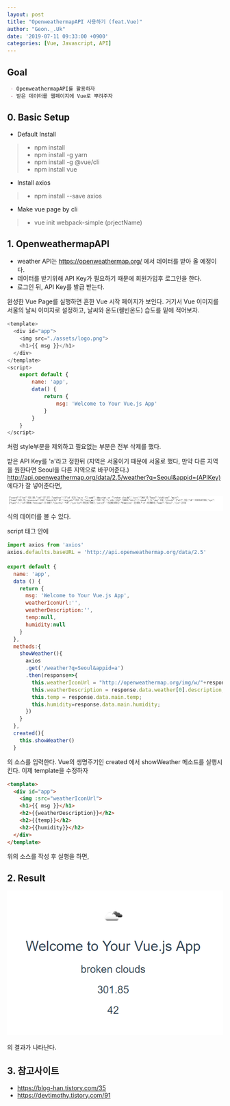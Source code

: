 ```yaml
---
layout: post
title: "OpenweathermapAPI 사용하기 (feat.Vue)"
author: "Geon._.Uk"
date: '2019-07-11 09:33:00 +0900'
categories: [Vue, Javascript, API]
---
```


## Goal

```markdown
 - OpenweathermapAPI를 활용하자
 - 받은 데이터를 웹페이지에 Vue로 뿌려주자
```
## 0. Basic Setup

- Default Install
>- npm install
>- npm install -g yarn
>- npm install -g @vue/cli
>- npm install vue

- Install axios
>- npm install --save axios

- Make vue page by cli
>- vue init webpack-simple (prjectName)

## 1. OpenweathermapAPI

- weather API는 https://openweathermap.org/ 에서 데이터를 받아 올 예정이다.
- 데이터를 받기위해 API Key가 필요하기 때문에 회원가입후 로그인을 한다.
- 로그인 뒤, API Key를 발급 받는다.

완성한 Vue Page를 실행하면 흔한 Vue 시작 페이지가 보인다.
거기서 Vue 이미지를 서울의 날씨 이미지로 설정하고,
날씨와 온도(켈빈온도) 습도를 밑에 적어보자.

```javascript
<template>
  <div id="app">
    <img src="./assets/logo.png">
    <h1>{{ msg }}</h1>
  </div>
</template>
<script>
    export default {
        name: 'app',
        data() {
            return {
                msg: 'Welcome to Your Vue.js App'
            }
        }    
    }
</script>
```

처럼 style부분을 제외하고 필요없는 부분은 전부 삭제를 했다.

받은 API Key를 'a'라고 정한뒤 (지역은 서울이기 때문에 서울로 했다, 만약 다른 지역을 원한다면 Seoul을 다른 지역으로 바꾸어준다.)
http://api.openweathermap.org/data/2.5/weather?q=Seoul&appid=(APIKey)
에다가 잘 넣어준다면,

![weatherData](img/openweatherAPI/weatherData.PNG)
식의 데이터를 볼 수 있다.

script 태그 안에

```javascript
import axios from 'axios'
axios.defaults.baseURL = 'http://api.openweathermap.org/data/2.5'

export default {
  name: 'app',
  data () {
    return {
      msg: 'Welcome to Your Vue.js App',
      weatherIconUrl:'',
      weatherDescription:'',
      temp:null,
      humidity:null
    }
  },
  methods:{
    showWeather(){
      axios
      .get('/weather?q=Seoul&appid=a')
      .then(response=>{
        this.weatherIconUrl = "http://openweathermap.org/img/w/"+response.data.weather[0].icon+".png";
        this.weatherDescription = response.data.weather[0].description;
        this.temp = response.data.main.temp;
        this.humidity=response.data.main.humidity;
      })
    }
  },
  created(){
    this.showWeather()
  }

```

의 소스를 입력한다. Vue의 생명주기인 created 에서 showWeather 메소드를 실행시킨다.
이제 template을 수정하자

```html
<template>
  <div id="app">
    <img :src="weatherIconUrl">
    <h1>{{ msg }}</h1>
    <h2>{{weatherDescription}}</h2>
    <h2>{{temp}}</h2>
    <h2>{{humidity}}</h2>
  </div>
</template>
```

위의 소스를 작성 후 실행을 하면,

## 2. Result
![result](../assets/img/openweatherAPI/result.PNG)

의 결과가 나타난다.

## 3. 참고사이트

- https://blog-han.tistory.com/35
- https://devtimothy.tistory.com/91
